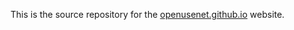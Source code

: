 
This is the source repository for the
[openusenet.github.io](https://openusenet.github.io/) website.

